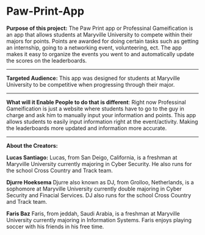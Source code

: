# Paw-Print-App
**Purpose of this project:**
The Paw Print app or Professinal Gameification is an app that allows students at Maryville University to compete within their majors for points. Points are awarded for doing certain tasks such as getting an internship, going to a networking event, volunteering, ect. The app makes it easy to organize the events you went to and automatically update the scores on the leaderboards. 

-------------------------------------------------------------------------------------------------------------------------------------------
**Targeted Audience:**
This app was designed for students at Maryville University to be competitive when progressing through their major.

-------------------------------------------------------------------------------------------------------------------------------------------

**What will it Enable People to do that is different**:
Right now Professinal Gameification is just a website where students have to go to the guy in charge and ask him to manually input your information and points. This app allows students to easily input information right at the event/activity. Making the leaderboards more updated and information more accurate. 

-------------------------------------------------------------------------------------------------------------------------------------------

**About the Creators:**

  **Lucas Santiago:**
  Lucas, from San Deigo, California, is a freshman at Maryville University currently majoring in Cyber Security. He also runs for the school Cross Country and Track team.
  
**Djurre Hoeksema**
  Djurre also known as DJ, from Grolloo, Netherlands, is a sophomore at Maryville University currently double majoring in Cyber Security and Finacial Services. DJ also runs for the school Cross Country and Track team.  
  
  **Faris Baz**
    Faris, from jeddah, Saudi Arabia, is a freshman at Maryville University currently majoring in Information Systems. Faris enjoys playing soccer with his friends in his free time. 
